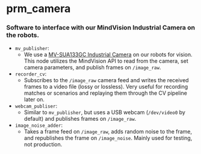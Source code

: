 # prm_camera

### Software to interface with our MindVision Industrial Camera on the robots. 

- `mv_publisher`:
    - We use a [MV-SUA133GC Industrial Camera](https://www.mindvision.com.cn/cpzx/info_62.aspx?itemid=1996&parent&lcid=101) on our robots for vision. This node utilizes the MindVision API to read from the camera, set camera parameters, and publish frames on `/image_raw`.
- `recorder_cv`: 
    - Subscribes to the `/image_raw` camera feed and writes the received frames to a video file (lossy or lossless). Very useful for recording matches or scenarios and replaying them through the CV pipeline later on.
- `webcam_publiser`: 
    - Similar to `mv_publisher`, but uses a USB webcam (`/dev/video0` by default) and publishes frames on `/image_raw`.
- `image_noise_adder`: 
    - Takes a frame feed on `/image_raw`, adds random noise to the frame, and republishes the frame on `/image_noise`. Mainly used for testing, not production.
